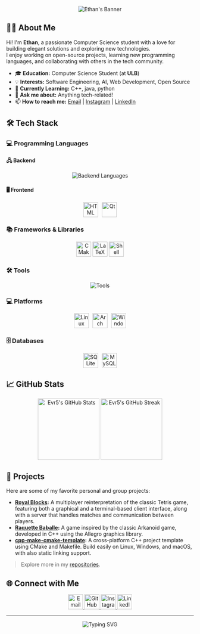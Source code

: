 <!-- Banner -->
<p align="center">
  <img src="https://capsule-render.vercel.app/api?type=waving&color=0:6a11cb,100:2575fc&height=180&section=header&text=Hi%20there!%20I'm%20Ethan%20👋&fontSize=40&fontAlignY=35&desc=Computer%20Science%20Student&descAlignY=60&descAlign=62" alt="Ethan's Banner"/>
</p>

## 👨‍💻 About Me

Hi! I'm **Ethan**, a passionate Computer Science student with a love for building elegant solutions and exploring new technologies.  
I enjoy working on open-source projects, learning new programming languages, and collaborating with others in the tech community.

- 🎓 **Education:** Computer Science Student (at **ULB**)
- 💡 **Interests:** Software Engineering, AI, Web Development, Open Source
- 🌱 **Currently Learning:** C++, java, python
- 💬 **Ask me about:** Anything tech-related!
- 📫 **How to reach me:** [Email](mailto:ethanvr3@gmail.com) | [Instagram](https://instagram.com/ethan_vr_2005) | [LinkedIn](https://www.linkedin.com/in/ethan-van-ruyskensvelde-284987277/)

## 🛠️ Tech Stack

### 💻 Programming Languages

#### 🖧 Backend
<p align="center">
  <img src="https://skillicons.dev/icons?i=c,cpp,python,java" alt="Backend Languages" />
</p>

#### 🖥️ Frontend
<p align="center">
  <span style="display:inline-flex; align-items:center; gap:10px;">
    <img src="https://skillicons.dev/icons?i=html" alt="HTML" width="40" height="40" />
    <img src="https://cdn.jsdelivr.net/gh/devicons/devicon/icons/qt/qt-original.svg" alt="Qt" width="40" height="40" />
  </span>
</p>

### 📚 Frameworks & Libraries
<p align="center">
  <img src="https://cdn.jsdelivr.net/gh/devicons/devicon/icons/cmake/cmake-original.svg" alt="CMake" width="40" height="40" />
  <img src="https://cdn.jsdelivr.net/gh/devicons/devicon/icons/latex/latex-original.svg" alt="LaTeX" width="40" height="40" />
  <img src="https://skillicons.dev/icons?i=bash" alt="Shell" width="40" height="40" />
</p>

### 🛠️ Tools
<p align="center">
  <img src="https://skillicons.dev/icons?i=git,github,gitlab,docker" alt="Tools" />
</p>

### 💻 Platforms
<p align="center">
  <span style="display:inline-flex; align-items:center; gap:10px;">
    <img src="https://skillicons.dev/icons?i=linux" alt="Linux" width="40" height="40" />
    <img src="https://cdn.jsdelivr.net/gh/devicons/devicon/icons/archlinux/archlinux-original.svg" alt="Arch Linux" width="40" height="40" />
    <img src="https://cdn.jsdelivr.net/gh/devicons/devicon/icons/windows8/windows8-original.svg" alt="Windows" width="40" height="40" />
  </span>
</p>

### 🗄️ Databases
<p align="center">
  <span style="display:inline-flex; align-items:center; gap:10px;">
    <img src="https://skillicons.dev/icons?i=sqlite" alt="SQLite" width="40" height="40" />
    <img src="https://cdn.jsdelivr.net/gh/devicons/devicon/icons/mysql/mysql-original.svg" alt="MySQL" width="40" height="40" />
  </span>
</p>

## 📈 GitHub Stats

<p align="center">
  <img src="https://github-readme-stats.vercel.app/api?username=Evr5&show_icons=true&theme=radical&hide_border=true" alt="Evr5's GitHub Stats" height="165"/>
  <img src="https://github-readme-streak-stats.herokuapp.com/?user=Evr5&theme=radical&hide_border=true" alt="Evr5's GitHub Streak" height="165"/>
</p>

## 🚀 Projects

Here are some of my favorite personal and group projects:

- **[Royal Blocks](https://github.com/ulb-info2-group5/Royal-Blocks):**  A multiplayer reinterpretation of the classic Tetris game, featuring both a graphical and a terminal-based client interface, along with a server that handles matches and communication between players.
- **[Raquette Baballe](https://github.com/LuxySs-Evr5/RaquetteBaballe):** A game inspired by the classic Arkanoid game, developed in C++ using the Allegro graphics library.
- **[cpp-make-cmake-template](https://github.com/Evr5/cpp-make-cmake-template):** A cross-platform C++ project template using CMake and Makefile. Build easily on Linux, Windows, and macOS, with also static linking support.

> Explore more in my [repositories](https://github.com/Evr5?tab=repositories).

## 🌐 Connect with Me

<p align="center">
  <a href="mailto:ethanvr3@gmail.com">
    <img src="https://skillicons.dev/icons?i=gmail" alt="Email" width="40" height="40" />
  </a>
  <a href="https://github.com/Evr5">
    <img src="https://skillicons.dev/icons?i=github" alt="GitHub" width="40" height="40" />
  </a>
  <a href="https://instagram.com/ethan_vr_2005">
    <img src="https://skillicons.dev/icons?i=instagram" alt="Instagram" width="40" height="40" />
  </a>
  <a href="https://www.linkedin.com/in/ethan-van-ruyskensvelde-284987277/">
    <img src="https://skillicons.dev/icons?i=linkedin" alt="LinkedIn" width="40" height="40" />
  </a>
</p>

---

<p align="center">
  <img src="https://readme-typing-svg.demolab.com?font=Fira+Code&size=22&pause=1000&color=6A11CB&center=true&vCenter=true&width=435&lines=Thanks+for+visiting+my+profile!;Happy+coding+%F0%9F%92%BB" alt="Typing SVG" />
</p>
